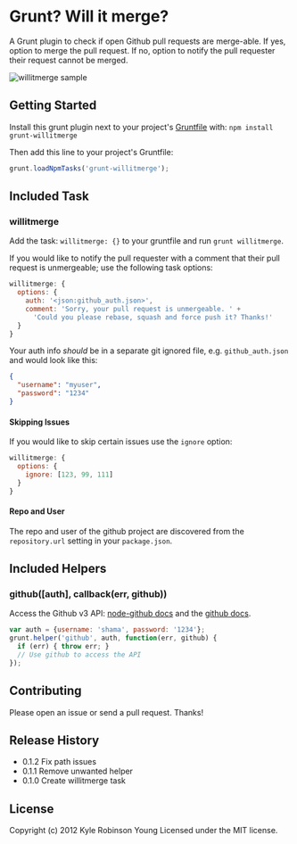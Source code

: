 # Grunt? Will it merge?

A Grunt plugin to check if open Github pull requests are merge-able. If yes,
option to merge the pull request. If no, option to notify the pull requester
their request cannot be merged.

![willitmerge sample](http://dontkry.com/img/willitmerge.png)

## Getting Started

Install this grunt plugin next to your project's [Gruntfile][getting_started]
with: `npm install grunt-willitmerge`

Then add this line to your project's Gruntfile:

```javascript
grunt.loadNpmTasks('grunt-willitmerge');
```

[grunt]: https://github.com/cowboy/grunt
[getting_started]: https://github.com/cowboy/grunt/blob/master/docs/getting_started.md

## Included Task

### willitmerge

Add the task: `willitmerge: {}` to your gruntfile and run
`grunt willitmerge`.

If you would like to notify the pull requester with a comment that their
pull request is unmergeable; use the following task options:

```javascript
willitmerge: {
  options: {
    auth: '<json:github_auth.json>',
    comment: 'Sorry, your pull request is unmergeable. ' +
      'Could you please rebase, squash and force push it? Thanks!'
  }
}
```

Your auth info *should* be in a separate git ignored file, e.g.
`github_auth.json` and would look like this:

```json
{
  "username": "myuser",
  "password": "1234"
}
```

#### Skipping Issues

If you would like to skip certain issues use the `ignore` option:

```javascript
willitmerge: {
  options: {
    ignore: [123, 99, 111]
  }
}
```

#### Repo and User

The repo and user of the github project are discovered from the `repository.url`
setting in your `package.json`.

## Included Helpers

### github([auth], callback(err, github))

Access the Github v3 API:
[node-github docs](http://ajaxorg.github.com/node-github/) and the
[github docs](http://developer.github.com/v3/).

```javascript
var auth = {username: 'shama', password: '1234'};
grunt.helper('github', auth, function(err, github) {
  if (err) { throw err; }
  // Use github to access the API
});
```

## Contributing

Please open an issue or send a pull request. Thanks!

## Release History

* 0.1.2 Fix path issues
* 0.1.1 Remove unwanted helper
* 0.1.0 Create willitmerge task

## License

Copyright (c) 2012 Kyle Robinson Young
Licensed under the MIT license.
